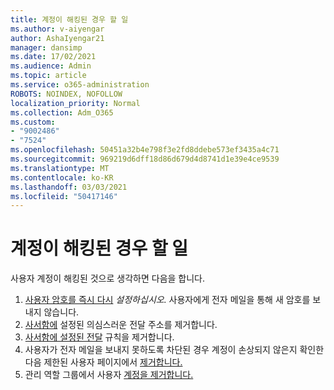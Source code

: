 ```yaml
---
title: 계정이 해킹된 경우 할 일
ms.author: v-aiyengar
author: AshaIyengar21
manager: dansimp
ms.date: 17/02/2021
ms.audience: Admin
ms.topic: article
ms.service: o365-administration
ROBOTS: NOINDEX, NOFOLLOW
localization_priority: Normal
ms.collection: Adm_O365
ms.custom:
- "9002486"
- "7524"
ms.openlocfilehash: 50451a32b4e798f3e2fd8ddebe573ef3435a4c71
ms.sourcegitcommit: 969219d6dff18d86d679d4d8741d1e39e4ce9539
ms.translationtype: MT
ms.contentlocale: ko-KR
ms.lasthandoff: 03/03/2021
ms.locfileid: "50417146"
---
```

# <a name="what-to-do-when-an-account-is-hacked"></a>계정이 해킹된 경우 할 일

사용자 계정이 해킹된 것으로 생각하면 다음을 합니다.

1. [사용자 암호를 즉시 다시](https://go.microsoft.com/fwlink/?linkid=2103704) *설정하십시오.* 사용자에게 전자 메일을 통해 새 암호를 보내지 않습니다.
1. [사서함에](https://go.microsoft.com/fwlink/?linkid=2103705) 설정된 의심스러운 전달 주소를 제거합니다.
1. [사서함에 설정된 전달](https://go.microsoft.com/fwlink/?linkid=2103706) 규칙을 제거합니다.
1. 사용자가 전자 메일을 보내지 못하도록 차단된 경우 계정이 손상되지 않은지 확인한 다음 제한된 사용자 페이지에서 [제거합니다.](https://go.microsoft.com/fwlink/?linkid=2103706)
1. 관리 역할 그룹에서 사용자 [계정을 제거합니다.](https://go.microsoft.com/fwlink/?linkid=2092294)